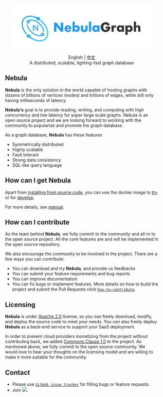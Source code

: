<p align="center">
  <img src="docs/logo.png"/>
  <br> English | <a href="README-CN.md">中文</a>
  <br>A distributed, scalable, lighting-fast graph database<br>
</p>

<!-- <p align="center">
  <a href="https://mp.weixin.qq.com/mp/profile_ext?action=home&__biz=MzU2NDkxNjI0NQ==&scene=124#wechat_redirect"><img src="https://img.shields.io/badge/%E5%85%AC%E4%BC%97%E5%8F%B7-wechat-brightgreen" alt="WeiXin"></a>
  <a href="https://www.zhihu.com/org/nebulagraph/activities"><img src="https://img.shields.io/badge/%E7%9F%A5%E4%B9%8E-zhihu-blue" alt="Zhihu"></a>
    <a href="https://weibo.com/p/1006067122684542/home?from=page_100606&mod=TAB#place"><img src="https://img.shields.io/badge/%E5%BE%AE%E5%8D%9A-weibo-red" alt="Sina Weibo"></a>
</p> -->

## Nebula

**Nebula** is the only solution in the world capable of hosting graphs with dozens of billions of vertices (nodes) and trillions of edges, while still only having milliseconds of latency.

**Nebula's** goal is to provide reading, writing, and computing with high concurrency and low latency for super large scale graphs. Nebula is an open source project and we are looking forward to working with the community to popularize and promote the graph database.

As a graph database, **Nebula** has these features
* Symmetrically distributed
* Highly scalable
* Fault tolerant
* Strong data consistency
* SQL-like query language

## How can I get Nebula ##

Apart from [installing from source code](docs/how-to-build.md), you can use the docker image to [try](https://hub.docker.com/r/vesoft/nebula-graph) or for [develop](https://hub.docker.com/u/vesoft).

For more details, see [manual](docs/README.md).

## How can I contribute ##
As the team behind **Nebula**, we fully commit to the community and all-in to the open source project. All the core features are and will be implemented in the open source repository.

We also encourage the community to be involved in the project. There are a few ways you can contribute:

* You can download and try **Nebula**, and provide us feedbacks
* You can submit your feature requirements and bug reports
* You can improve documentation
* You can fix bugs or implement features. More details on how to build the project and submit the Pull Requests click [`how-to-contribute`](https://github.com/vesoft-inc/nebula/blob/master/docs/how-to-contribute.md).

## Licensing ###
**Nebula** is under [Apache 2.0](https://www.apache.org/licenses/LICENSE-2.0) license, so you can freely download, modify, and deploy the source code to meet your needs. You can also freely deploy **Nebula** as a back-end service to support your SaaS deployment.

In order to prevent cloud providers monetizing from the project without contributing back, we added [Commons Clause 1.0](https://commonsclause.com/) to the project. As mentioned above, we fully commit to the open source community. We would love to hear your thoughts on the licensing model and are willing to make it more suitable for the community.

## Contact
- Please use [`GitHub issue tracker`](https://github.com/vesoft-inc/nebula/issues) for filling bugs or feature requests.
- Join [![](https://img.shields.io/badge/slack-nebula-519dd9.svg)](https://nebulagraph.slack.com/archives/DJQC9P0H5/p1557815158000200).
